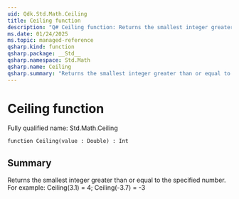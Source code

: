 ```yaml
---
uid: Qdk.Std.Math.Ceiling
title: Ceiling function
description: "Q# Ceiling function: Returns the smallest integer greater than or equal to the specified number. For example: Ceiling(3.1) = 4; Ceiling(-3.7) = -3"
ms.date: 01/24/2025
ms.topic: managed-reference
qsharp.kind: function
qsharp.package: __Std__
qsharp.namespace: Std.Math
qsharp.name: Ceiling
qsharp.summary: "Returns the smallest integer greater than or equal to the specified number. For example: Ceiling(3.1) = 4; Ceiling(-3.7) = -3"
---
```


# Ceiling function

Fully qualified name: Std.Math.Ceiling

```qsharp
function Ceiling(value : Double) : Int
```

## Summary
Returns the smallest integer greater than or equal to the specified number.
For example: Ceiling(3.1) = 4; Ceiling(-3.7) = -3
